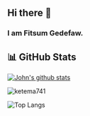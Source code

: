 ## Hi there 👋
### I am Fitsum Gedefaw.

## 📊 GitHub Stats

 [![John's github stats](https://bad-apple-github-readme.vercel.app/api?username=FitsumGedefaw&show_icons=true&count_private=true&line_height=20&icon_color=00b3ff&theme=blue-green&title_color=00b3ff)](#)
<p><img align="center" src="https://github-readme-streak-stats.herokuapp.com/?user=ketema741&" alt="ketema741" /></p>

<!-- If you want to include top languages -->
![Top Langs](https://github-readme-stats.vercel.app/api/top-langs/?username=FitsumGedefaw&layout=compact&theme=default)
<!--
**FitsumGedefaw/FitsumGedefaw** is a ✨ _special_ ✨ repository because its `README.md` (this file) appears on your GitHub profile.

Here are some ideas to get you started:

- 🔭 I’m currently working on ...
- 🌱 I’m currently learning ...
- 👯 I’m looking to collaborate on ...
- 🤔 I’m looking for help with ...
- 💬 Ask me about ...
- 📫 How to reach me: ...
- 😄 Pronouns: ...
- ⚡ Fun fact: ...
-->
